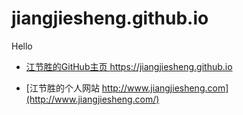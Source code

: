 # jiangjiesheng.github.io

Hello

- [江节胜的GitHub主页 https://jiangjiesheng.github.io ](https://jiangjiesheng.github.io/)

- [江节胜的个人网站 http://www.jiangjiesheng.com](http://www.jiangjiesheng.com/)